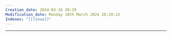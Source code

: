 ```yaml
---
Creation_date: 2024-03-18 20:29
Modification_date: Monday 18th March 2024 20:29:13
Indexes: "[[linux]]"
---
```


----








